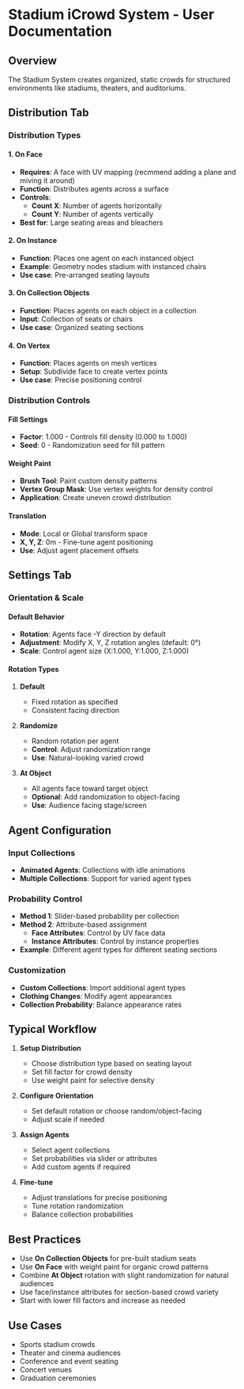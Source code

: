 # Stadium iCrowd System - User Documentation

## Overview
The Stadium System creates organized, static crowds for structured environments like stadiums, theaters, and auditoriums.

## Distribution Tab

### Distribution Types

#### 1. On Face
- **Requires**: A face with UV mapping (recmmend adding a plane and miving it around)
- **Function**: Distributes agents across a surface
- **Controls**:
  - **Count X**: Number of agents horizontally
  - **Count Y**: Number of agents vertically
- **Best for**: Large seating areas and bleachers

#### 2. On Instance
- **Function**: Places one agent on each instanced object
- **Example**: Geometry nodes stadium with instanced chairs
- **Use case**: Pre-arranged seating layouts

#### 3. On Collection Objects
- **Function**: Places agents on each object in a collection
- **Input**: Collection of seats or chairs
- **Use case**: Organized seating sections

#### 4. On Vertex
- **Function**: Places agents on mesh vertices
- **Setup**: Subdivide face to create vertex points
- **Use case**: Precise positioning control

### Distribution Controls

#### Fill Settings
- **Factor**: 1.000 - Controls fill density (0.000 to 1.000)
- **Seed**: 0 - Randomization seed for fill pattern

#### Weight Paint
- **Brush Tool**: Paint custom density patterns
- **Vertex Group Mask**: Use vertex weights for density control
- **Application**: Create uneven crowd distribution

#### Translation
- **Mode**: Local or Global transform space
- **X, Y, Z**: 0m - Fine-tune agent positioning
- **Use**: Adjust agent placement offsets

## Settings Tab

### Orientation & Scale

#### Default Behavior
- **Rotation**: Agents face -Y direction by default
- **Adjustment**: Modify X, Y, Z rotation angles (default: 0°)
- **Scale**: Control agent size (X:1.000, Y:1.000, Z:1.000)

#### Rotation Types

1. **Default**
   - Fixed rotation as specified
   - Consistent facing direction

2. **Randomize**
   - Random rotation per agent
   - **Control**: Adjust randomization range
   - **Use**: Natural-looking varied crowd

3. **At Object**
   - All agents face toward target object
   - **Optional**: Add randomization to object-facing
   - **Use**: Audience facing stage/screen

## Agent Configuration

### Input Collections
- **Animated Agents**: Collections with idle animations
- **Multiple Collections**: Support for varied agent types

### Probability Control
- **Method 1**: Slider-based probability per collection
- **Method 2**: Attribute-based assignment
  - **Face Attributes**: Control by UV face data
  - **Instance Attributes**: Control by instance properties
- **Example**: Different agent types for different seating sections

### Customization
- **Custom Collections**: Import additional agent types
- **Clothing Changes**: Modify agent appearances
- **Collection Probability**: Balance appearance rates

## Typical Workflow

1. **Setup Distribution**
   - Choose distribution type based on seating layout
   - Set fill factor for crowd density
   - Use weight paint for selective density

2. **Configure Orientation**
   - Set default rotation or choose random/object-facing
   - Adjust scale if needed

3. **Assign Agents**
   - Select agent collections
   - Set probabilities via slider or attributes
   - Add custom agents if required

4. **Fine-tune**
   - Adjust translations for precise positioning
   - Tune rotation randomization
   - Balance collection probabilities

## Best Practices

- Use **On Collection Objects** for pre-built stadium seats
- Use **On Face** with weight paint for organic crowd patterns
- Combine **At Object** rotation with slight randomization for natural audiences
- Use face/instance attributes for section-based crowd variety
- Start with lower fill factors and increase as needed

## Use Cases

- Sports stadium crowds
- Theater and cinema audiences
- Conference and event seating
- Concert venues
- Graduation ceremonies